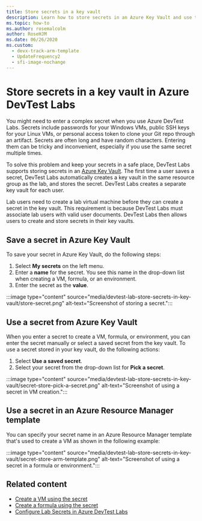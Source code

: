 ```yaml
---
title: Store secrets in a key vault
description: Learn how to store secrets in an Azure Key Vault and use them while creating a VM, formula, or an environment. 
ms.topic: how-to
ms.author: rosemalcolm
author: RoseHJM
ms.date: 06/26/2020
ms.custom:
  - devx-track-arm-template
  - UpdateFrequency2
  - sfi-image-nochange
---
```


# Store secrets in a key vault in Azure DevTest Labs
You might need to enter a complex secret when you use Azure DevTest Labs. Secrets include passwords for your Windows VMs, public SSH keys for your Linux VMs, or personal access token to clone your Git repo through an artifact. Secrets are often long and have random characters. Entering them can be tricky and inconvenient, especially if you use the same secret multiple times.

To solve this problem and keep your secrets in a safe place, DevTest Labs supports storing secrets in an [Azure Key Vault](/azure/key-vault/general/overview). The first time a user saves a secret, DevTest Labs automatically creates a key vault in the same resource group as the lab, and stores the secret. DevTest Labs creates a separate key vault for each user. 

Lab users need to create a lab virtual machine before they can create a secret in the key vault. This requirement is because DevTest Labs must associate lab users with valid user documents. DevTest Labs then allows users to create and store secrets in their key vaults.

## Save a secret in Azure Key Vault
To save your secret in Azure Key Vault, do the following steps:

1. Select **My secrets** on the left menu.
1. Enter a **name** for the secret. You see this name in the drop-down list when creating a VM, formula, or an environment. 
1. Enter the secret as the **value**.

:::image type="content" source="media/devtest-lab-store-secrets-in-key-vault/store-secret.png" alt-text="Screenshot of storing a secret.":::

## Use a secret from Azure Key Vault
When you enter a secret to create a VM, formula, or environment, you can enter the secret manually or select a saved secret from the key vault. To use a secret stored in your key vault, do the following actions:

1. Select **Use a saved secret**. 
1. Select your secret from the drop-down list for **Pick a secret**. 

:::image type="content" source="media/devtest-lab-store-secrets-in-key-vault/secret-store-pick-a-secret.png" alt-text="Screenshot of using a secret in VM creation.":::

## Use a secret in an Azure Resource Manager template
You can specify your secret name in an Azure Resource Manager template that's used to create a VM as shown in the following example:

:::image type="content" source="media/devtest-lab-store-secrets-in-key-vault/secret-store-arm-template.png" alt-text="Screenshot of using a secret in a formula or environment.":::

## Related content

- [Create a VM using the secret](devtest-lab-add-vm.md) 
- [Create a formula using the secret](devtest-lab-manage-formulas.md)
- [Configure Lab Secrets in Azure DevTest Labs](devtest-lab-configure-lab-secrets.md)
